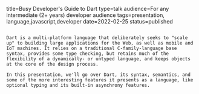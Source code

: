 title=Busy Developer's Guide to Dart
type=talk
audience=For any intermediate (2+ years) developer audience
tags=presentation, language,javascript,developer
date=2022-02-25
status=published
~~~~~~

Dart is a multi-platform language that deliberately seeks to "scale up" to building large applications for the Web, as well as mobile and IoT machines. It relies on a traditional C-family-language base syntax, provides some type checking, but retains much of the flexibility of a dynamically- or untyped language, and keeps objects at the core of the design process.

In this presentation, we'll go over Dart, its syntax, semantics, and some of the more interesting features it presents as a language, like optional typing and its built-in asynchrony features.
    

